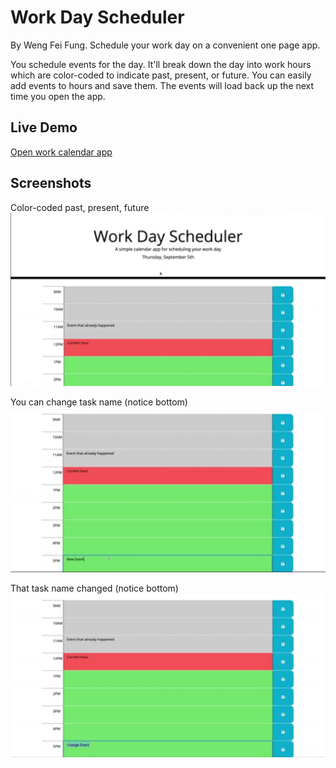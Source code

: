 Work Day Scheduler
=====
By Weng Fei Fung. Schedule your work day on a convenient one page app.

You schedule events for the day. It'll break down the day into work hours which are color-coded to indicate past, present, or future. You can easily add events to hours and save them. The events will load back up the next time you open the app.

Live Demo
---
[Open work calendar app](//Siphon880gh.github.io/ucla-work-day-scheduler)

Screenshots
---
Color-coded past, present, future
![Step 1](README/1.png)

You can change task name (notice bottom)
![Step 2](README/2.png)

That task name changed (notice bottom)
![Step 3](README/3.png)